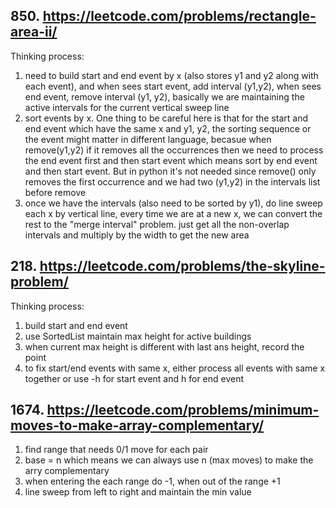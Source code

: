 ## 850. https://leetcode.com/problems/rectangle-area-ii/

Thinking process:
1) need to build start and end event by x (also stores y1 and y2 along with each event), and when sees start event, add interval (y1,y2), when sees end event, remove interval (y1, y2), basically we are maintaining the active intervals for the current vertical sweep line
2) sort events by x. One thing to be careful here is that for the start and end event which have the same x and y1, y2, the sorting sequence or the event might matter in different language, becasue when remove(y1,y2) if it removes all the occurrences then we need to process the end event first and then start event which means sort by end event and then start event. But in python it's not needed since remove() only removes the first occurrence and we had two (y1,y2) in the intervals list before remove
3) once we have the intervals (also need to be sorted by y1), do line sweep each x by vertical line, every time we are at a new x, we can convert the rest to the "merge interval" problem. just get all the non-overlap intervals and multiply by the width to get the new area

## 218. https://leetcode.com/problems/the-skyline-problem/

Thinking process:
1) build start and end event  
2) use SortedList maintain max height for active buildings  
3) when current max height is different with last ans height, record the point  
4) to fix start/end events with same x, either process all events with same x together or use -h for start event and h for end event

## 1674. https://leetcode.com/problems/minimum-moves-to-make-array-complementary/

1) find range that needs 0/1 move for each pair  
2) base = n which means we can always use n (max moves) to make the arry complementary  
3) when entering the each range do -1, when out of the range +1  
4) line sweep from left to right and maintain the min value
